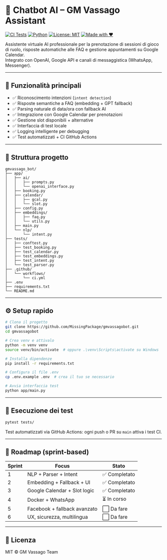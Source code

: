 # 🤖 Chatbot AI – GM Vassago Assistant

[![CI Tests](https://github.com/MissingPackage/gmvassagobot/actions/workflows/ci.yml/badge.svg)](https://github.com/MissingPackage/gmvassagobot/actions)
[![Python](https://img.shields.io/badge/python-3.11+-blue.svg)](https://www.python.org/)
[![License: MIT](https://img.shields.io/badge/License-MIT-yellow.svg)](https://opensource.org/licenses/MIT)
[![Made with ❤️](https://img.shields.io/badge/Made%20with-%E2%9D%A4-red)](https://gmvassago.it)

Assistente virtuale AI professionale per la prenotazione di sessioni di gioco di ruolo, risposte automatiche alle FAQ e gestione appuntamenti su Google Calendar.  
Integrato con OpenAI, Google API e canali di messaggistica (WhatsApp, Messenger).

---

## 🧠 Funzionalità principali

- ✅ Riconoscimento intenzioni (`intent detection`)
- ✅ Risposte semantiche a FAQ (embedding + GPT fallback)
- ✅ Parsing naturale di data/ora con fallback AI
- ✅ Integrazione con Google Calendar per prenotazioni
- ✅ Gestione slot disponibili + alternative
- ✅ Interfaccia di test locale
- ✅ Logging intelligente per debugging
- ✅ Test automatizzati + CI GitHub Actions

---

## 📁 Struttura progetto

```
gmvassago_bot/
├── app/
│   ├── ai/
│   │   ├── prompts.py
│   │   └── openai_interface.py
│   ├── booking.py
│   ├── calendar/
│   │   ├── gcal.py
│   │   └── slot.py
│   ├── config.py
│   ├── embeddings/
│   │   ├── faq.py
│   │   └── utils.py
│   ├── main.py
│   └── nlp/
│       └── intent.py
├── tests/
│   ├── conftest.py
│   ├── test_booking.py
│   ├── test_calendar.py
│   ├── test_embeddings.py
│   ├── test_intent.py
│   └── test_parser.py
├── .github/
│   └── workflows/
│       └── ci.yml
├── .env
├── requirements.txt
└── README.md
```

---

## ⚙️ Setup rapido

```bash
# Clona il progetto
git clone https://github.com/MissingPackage/gmvassagobot.git
cd gmvassagobot

# Crea venv e attivalo
python -m venv venv
source venv/bin/activate  # oppure .\venv\Scripts\activate su Windows

# Installa dipendenze
pip install -r requirements.txt

# Configura il file .env
cp .env.example .env  # crea il tuo se necessario

# Avvia interfaccia test
python app/main.py
```

---

## 🧪 Esecuzione dei test

```bash
pytest tests/
```

Test automatizzati via GitHub Actions: ogni push o PR su `main` attiva i test CI.

---

## 🚀 Roadmap (sprint-based)

| Sprint | Focus                         | Stato |
|--------|-------------------------------|--------|
| 1      | NLP + Parser + Intent         | ✅ Completato |
| 2      | Embedding + Fallback + UI     | ✅ Completato |
| 3      | Google Calendar + Slot logic  | ✅ Completato |
| 4      | Docker + WhatsApp             | ⏳ In corso |
| 5      | Facebook + fallback avanzato  | ⬜ Da fare |
| 6      | UX, sicurezza, multilingua    | ⬜ Da fare |

---

## 📄 Licenza

MIT © GM Vassago Team